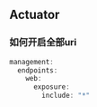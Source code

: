## Actuator

### 如何开启全部uri
```java
management:
  endpoints:
    web:
      exposure:
        include: "*"
```
